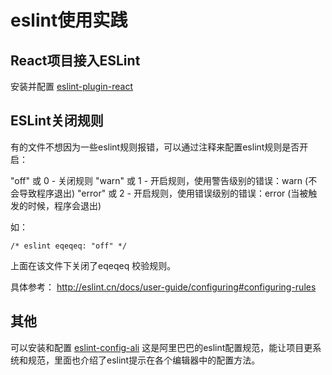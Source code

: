 # eslint使用实践

## React项目接入ESLint

安装并配置 [eslint-plugin-react](https://github.com/yannickcr/eslint-plugin-react)

## ESLint关闭规则
有的文件不想因为一些eslint规则报错，可以通过注释来配置eslint规则是否开启：

"off" 或 0 - 关闭规则
"warn" 或 1 - 开启规则，使用警告级别的错误：warn (不会导致程序退出)
"error" 或 2 - 开启规则，使用错误级别的错误：error (当被触发的时候，程序会退出)

如：

```
/* eslint eqeqeq: "off" */
```

上面在该文件下关闭了eqeqeq 校验规则。



具体参考：
http://eslint.cn/docs/user-guide/configuring#configuring-rules

## 其他
可以安装和配置 [eslint-config-ali](https://www.npmjs.com/package/eslint-config-ali) 这是阿里巴巴的eslint配置规范，能让项目更系统和规范，里面也介绍了eslint提示在各个编辑器中的配置方法。



